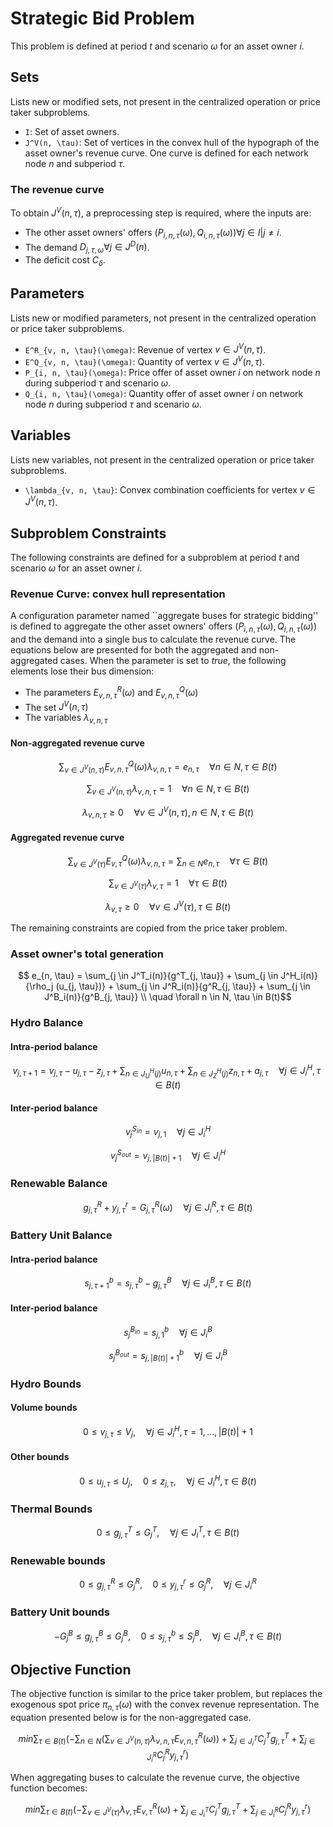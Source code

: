 # Strategic Bid Problem

This problem is defined at period $t$ and scenario $\omega$ for an asset owner $i$.

## Sets

Lists new or modified sets, not present in the centralized operation or price taker subproblems.

- ``I``: Set of asset owners.
- ``J^V(n, \tau)``: Set of vertices in the convex hull of the hypograph of the asset owner's revenue curve. One curve is defined for each network node $n$ and subperiod $\tau$.

### The revenue curve

To obtain $J^V(n, \tau)$, a preprocessing step is required, where the inputs are:

- The other asset owners' offers $(P_{i, n, \tau}(\omega), Q_{i, n, \tau}(\omega)) \forall j \in I | j \neq i$.
- The demand $D_{j, \tau, \omega} \forall j \in J^D(n)$.
- The deficit cost $C_\delta$.

## Parameters

Lists new or modified parameters, not present in the centralized operation or price taker subproblems.

- ``E^R_{v, n, \tau}(\omega)``: Revenue of vertex $v \in J^V(n, \tau)$.
- ``E^Q_{v, n, \tau}(\omega)``: Quantity of vertex $v \in J^V(n, \tau)$.
- ``P_{i, n, \tau}(\omega)``: Price offer of asset owner $i$ on network node $n$ during subperiod $\tau$ and scenario $\omega$.
- ``Q_{i, n, \tau}(\omega)``: Quantity offer of asset owner $i$ on network node $n$ during subperiod $\tau$ and scenario $\omega$.

## Variables

Lists new variables, not present in the centralized operation or price taker subproblems.

- ``\lambda_{v, n, \tau}``: Convex combination coefficients for vertex $v \in J^V(n, \tau)$.

## Subproblem Constraints

The following constraints are defined for a subproblem at period $t$ and scenario $\omega$ for an asset owner $i$.

### Revenue Curve: convex hull representation

A configuration parameter named ``aggregate buses for strategic bidding'' is defined to aggregate the other asset owners' offers $(P_{i, n, \tau}(\omega), Q_{i, n, \tau}(\omega))$ and the demand into a single bus to calculate the revenue curve. The equations below are presented for both the aggregated and non-aggregated cases. When the parameter is set to $true$, the following elements lose their bus dimension:

- The parameters $E^R_{v, n, \tau}(\omega)$ and $E^Q_{v, n, \tau}(\omega)$
- The set $J^V(n, \tau)$
- The variables $\lambda_{v, n, \tau}$

#### Non-aggregated revenue curve

```math
    \sum_{v \in J^V(n, \tau)}{E^Q_{v, n, \tau}(\omega) \lambda_{v, n, \tau}} = e_{n, \tau}
    \quad \forall n \in N, \tau \in B(t)
```

```math
    \sum_{v \in J^V(n, \tau)}{\lambda_{v, n, \tau}} = 1
    \quad \forall n \in N, \tau \in B(t)
```

```math
    \lambda_{v, n, \tau} \geq 0
    \quad \forall v \in J^V(n, \tau), n \in N, \tau \in B(t)
```

#### Aggregated revenue curve

```math
    \sum_{v \in J^V(\tau)}{E^Q_{v, \tau}(\omega) \lambda_{v, n, \tau}} = \sum_{n \in N}e_{n, \tau}
    \quad \forall \tau \in B(t)
```

```math
    \sum_{v \in J^V(\tau)}{\lambda_{v, \tau}} = 1
    \quad \forall \tau \in B(t)
```

```math
    \lambda_{v, \tau} \geq 0
    \quad \forall v \in J^V(\tau), \tau \in B(t)
```

The remaining constraints are copied from the price taker problem.

### Asset owner's total generation

```math
    e_{n, \tau} =
    \sum_{j \in J^T_i(n)}{g^T_{j, \tau}}
    + \sum_{j \in J^H_i(n)}{\rho_j (u_{j, \tau})}
    + \sum_{j \in J^R_i(n)}{g^R_{j, \tau}}
    + \sum_{j \in J^B_i(n)}{g^B_{j, \tau}} \\
    \quad \forall n \in N, \tau \in B(t)
```

### Hydro Balance

#### Intra-period balance

```math
    v_{j, \tau+1} = v_{j, \tau}
    - u_{j, \tau} - z_{j, \tau}
    + \sum_{n \in J^H_U(j)}{u_{n, \tau}}
    + \sum_{n \in J^H_Z(j)}{z_{n, \tau}} + a_{j, \tau}
    \quad \forall j \in J^H_i, \tau \in B(t)
```

#### Inter-period balance

```math
    v^{S_{in}}_j = v_{j, 1}
    \quad \forall j \in J^H_i
```

```math
    v^{S_{out}}_j = v_{j, |B(t)| + 1}
    \quad \forall j \in J^H_i
```

### Renewable Balance

```math
    g^R_{j, \tau} + y^r_{j, \tau} = G^R_{j, \tau}(\omega)
    \quad \forall j \in J^R_i, \tau \in B(t)
```

### Battery Unit Balance

#### Intra-period balance

```math
    s^b_{j, \tau+1} = s^b_{j, \tau} - g^B_{j, \tau}
    \quad \forall j \in J^B_i, \tau \in B(t)
```

#### Inter-period balance

```math
    s^{B_{in}}_j = s^b_{j, 1}
    \quad \forall j \in J^B_i
```

```math
    s^{B_{out}}_j = s^b_{j, |B(t)| + 1}
    \quad \forall j \in J^B_i
```

### Hydro Bounds

#### Volume bounds

```math
    0 \leq v_{j, \tau} \leq V_j, \quad
    \forall j \in J^H_i, \tau = 1, ..., |B(t)| + 1
```

#### Other bounds

```math
    0 \leq u_{j, \tau} \leq U_j, \quad
    0 \leq z_{j, \tau} , \quad
    \forall j \in J^H_i, \tau \in B(t)
```

### Thermal Bounds
```math
    0 \leq g^T_{j, \tau} \leq G^T_j, \quad
    \forall j \in J^T_i, \tau \in B(t)
```

### Renewable bounds

```math
    0 \leq g^R_{j, \tau} \leq G^R_j, \quad
    0 \leq y^r_{j, \tau} \leq G^R_j, \quad
    \forall j \in J^R_i
```

### Battery Unit bounds

```math
    -G^B_j \leq g^B_{j, \tau} \leq G^B_j, \quad
    0 \leq s^b_{j, \tau} \leq S^B_j, \quad
    \forall j \in J^B_i, \tau \in B(t)
```

## Objective Function

The objective function is similar to the price taker problem, but replaces the exogenous spot price $\pi_{n, \tau}(\omega)$ with the convex revenue representation. The equation presented below is for the non-aggregated case.

```math
    min{
    \sum_{\tau \in B(t)}{\left(
    - \sum_{n \in N}{\left(
    \sum_{v \in J^V(n, \tau)}{\lambda_{v, n, \tau} E^R_{v, n, \tau}(\omega)}
    \right)}
    + \sum_{j \in J^T_i}{C^T_j g^T_{j, \tau}}
    + \sum_{j \in J^R_i}{C^R_j y^r_{j, \tau}}
    \right)}
    }
```

When aggregating buses to calculate the revenue curve, the objective function becomes:

```math
    min{
    \sum_{\tau \in B(t)}{\left(
    - \sum_{v \in J^V(\tau)}{\lambda_{v, \tau} E^R_{v, \tau}(\omega)}
    + \sum_{j \in J^T_i}{C^T_j g^T_{j, \tau}}
    + \sum_{j \in J^R_i}{C^R_j y^r_{j, \tau}}
    \right)}
    }
```

